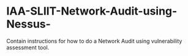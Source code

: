 # IAA-SLIIT-Network-Audit-using-Nessus-
Contain instructions for how to do a Network Audit using vulnerability assessment tool. 

